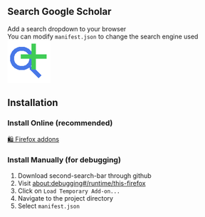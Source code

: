 ## Search Google Scholar
Add a search dropdown to your browser\
You can modify `manifest.json` to change the search engine used\
![logo](assets/icons/ssb-icon-96.png)

## Installation
### Install Online (recommended)
[🛍️ Firefox addons](https://addons.mozilla.org/en-US/firefox/addon/secondsearchbar/)
### Install Manually (for debugging)
1. Download second-search-bar through github
2. Visit [about:debugging#/runtime/this-firefox](about:debugging#/runtime/this-firefox)
3. Click on `Load Temporary Add-on...`
4. Navigate to the project directory
5. Select `manifest.json`